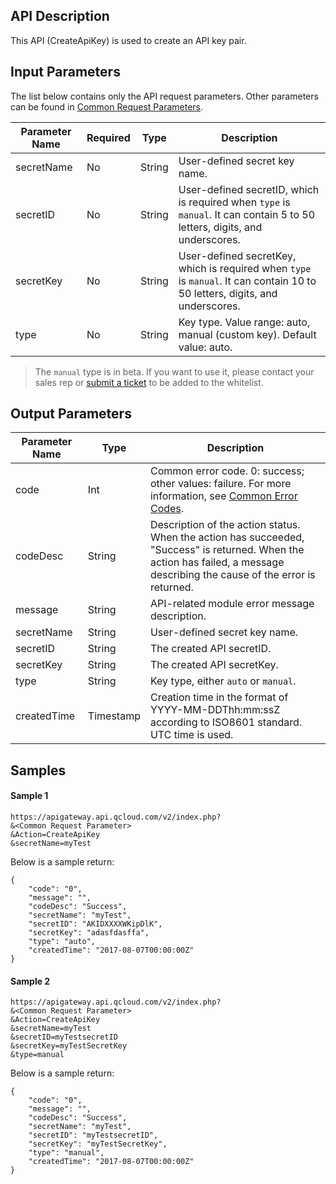 ## API Description
This API (CreateApiKey) is used to create an API key pair.

## Input Parameters
The list below contains only the API request parameters. Other parameters can be found in [Common Request Parameters](https://intl.cloud.tencent.com/document/product/628/18814).

| Parameter Name | Required | Type | Description |
| ---------- | ---- | ------ | ---------- |
| secretName | No | String | User-defined secret key name. |
| secretID | No | String | User-defined secretID, which is required when `type` is `manual`. It can contain 5 to 50 letters, digits, and underscores. |
| secretKey | No | String | User-defined secretKey, which is required when `type` is `manual`. It can contain 10 to 50 letters, digits, and underscores. |
| type | No | String | Key type. Value range: auto, manual (custom key). Default value: auto. |

>The `manual` type is in beta. If you want to use it, please contact your sales rep or [submit a ticket](https://console.cloud.tencent.com/workorder/category) to be added to the whitelist.

## Output Parameters

| Parameter Name | Type | Description |
| ----------- | --------- | ---------------------------------------- |
| code | Int | Common error code. 0: success; other values: failure. For more information, see [Common Error Codes](https://intl.cloud.tencent.com/document/product/628/18822#.E5.85.AC.E5.85.B1.E9.94.99.E8.AF.AF.E7.A0.81). |
| codeDesc | String | Description of the action status. When the action has succeeded, "Success" is returned. When the action has failed, a message describing the cause of the error is returned. |
| message | String | API-related module error message description. |
| secretName | String | User-defined secret key name. |
| secretID | String | The created API secretID. |
| secretKey | String | The created API secretKey. |
| type | String | Key type, either `auto` or `manual`. |
| createdTime | Timestamp | Creation time in the format of YYYY-MM-DDThh:mm:ssZ according to ISO8601 standard. UTC time is used. |

## Samples
#### Sample 1
```
https://apigateway.api.qcloud.com/v2/index.php?
&<Common Request Parameter>
&Action=CreateApiKey
&secretName=myTest
```
Below is a sample return:
```
{
	"code": "0",
	"message": "",
	"codeDesc": "Success",
	"secretName": "myTest",
	"secretID": "AKIDXXXXWKipDlK",
	"secretKey": "adasfdasffa",
	"type": "auto",
	"createdTime": "2017-08-07T00:00:00Z"
}
```

#### Sample 2
```
https://apigateway.api.qcloud.com/v2/index.php?
&<Common Request Parameter>
&Action=CreateApiKey
&secretName=myTest
&secretID=myTestsecretID
&secretKey=myTestSecretKey
&type=manual
```
Below is a sample return:
```
{
	"code": "0",
	"message": "",
	"codeDesc": "Success",
	"secretName": "myTest",
	"secretID": "myTestsecretID",
	"secretKey": "myTestSecretKey",
	"type": "manual",
	"createdTime": "2017-08-07T00:00:00Z"
}
```





